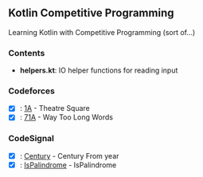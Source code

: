 Kotlin Competitive Programming
---
Learning Kotlin with Competitive Programming (sort of...)

### Contents

* **helpers.kt**: IO helper functions for reading input

### Codeforces
 - [x] : [1A](https://codeforces.com/problemset/problem/1/A) - Theatre Square
 - [x] : [71A](https://codeforces.com/problemset/problem/71/A) - Way Too Long Words
 
### CodeSignal
 - [x] : [Century](https://app.codesignal.com/arcade/intro/level-1/egbueTZRRL5Mm4TXN/drafts) - Century From year
 - [x] : [IsPalindrome](https://app.codesignal.com/arcade/intro/level-1/s5PbmwxfECC52PWyQ) - IsPalindrome